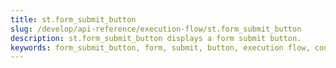 ```yaml
---
title: st.form_submit_button
slug: /develop/api-reference/execution-flow/st.form_submit_button
description: st.form_submit_button displays a form submit button.
keywords: form_submit_button, form, submit, button, execution flow, control flow, batch, widgets
---
```


<Autofunction function="streamlit.form_submit_button" />
